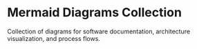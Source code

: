 # Mermaid Diagrams Collection

Collection of diagrams for software documentation, architecture visualization, and process flows.
